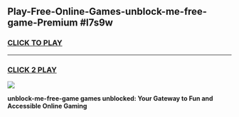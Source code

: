 
## Play-Free-Online-Games-unblock-me-free-game-Premium #l7s9w
<h3>
<a href="https://premium.freeplayer.one?title=unblock-me-free-game&ref=8M">CLICK TO PLAY</a></h3>
<hr>

<h3>
<a href="https://premium.freeplayer.one?title=unblock-me-free-game&ref=8M">CLICK 2 PLAY</a>
  
</h3>

<a href="https://premium.freeplayer.one?title=unblock-me-free-game&ref=8M"><img src="https://clearcache.store/games.png"></a>


**unblock-me-free-game games unblocked: Your Gateway to Fun and Accessible Online Gaming**
